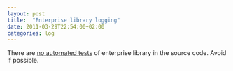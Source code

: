 ```yaml
---
layout: post
title:  "Enterprise library logging"
date: 2011-03-29T22:54:00+02:00
categories: log
---
```


<div dir="ltr" style="text-align: left;" trbidi="on">
There are <u>no automated tests</u> of enterprise library in the source code. Avoid if possible.</div>
<div style="clear: both;"></div>